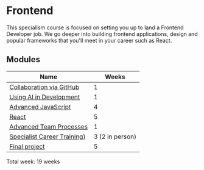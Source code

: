 # Frontend

This specialism course is focused on setting you up to land a Frontend Developer job. We go deeper into building frontend applications, design and popular frameworks that you'll meet in your career such as React.

## Modules

| Name                                                                                     | Weeks           |
| ---------------------------------------------------------------------------------------- | --------------- |
| [Collaboration via GitHub](../../shared-modules/collaboration-via-github/README.md)      | 1               |
| [Using AI in Development](../../shared-modules/using-ai-in-development/README.md)        | 1               |
| [Advanced JavaScript](./advanced-javascript/README.md)                                   | 4               |
| [React](./react/README.md)                                                               | 5               |
| [Advanced Team Processes](../../shared-modules/advanced-team-processes/README.md)        | 1               |
| [Specialist Career Training)](../../shared-modules/specialist-career-training/README.md) | 3 (2 in person) |
| [Final project](./final-project/README.md)                                               | 5               |

Total week: 19 weeks

